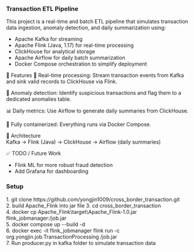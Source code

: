 <h3>Transaction ETL Pipeline</h3>
This project is a real-time and batch ETL pipeline that simulates transaction data ingestion, anomaly detection, and daily summarization using:

- Apache Kafka for streaming
- Apache Flink (Java, 1.17) for real-time processing
- ClickHouse for analytical storage
- Apache Airflow for daily batch summarization
- Docker Compose orchestration to simplify deployment

📌 Features
💸 Real-time processing: Stream transaction events from Kafka and sink valid records to ClickHouse via Flink.

🚨 Anomaly detection: Identify suspicious transactions and flag them to a dedicated anomalies table.

📊 Daily metrics: Use Airflow to generate daily summaries from ClickHouse.

🐳 Fully containerized: Everything runs via Docker Compose.

🧱 Architecture <br>
Kafka -> Flink (Java) -> ClickHouse -> Airflow (daily summaries)

✅ TODO / Future Work
- Flink ML for more robust fraud detection
- Add Grafana for dashboarding

<h3>Setup</h3>
1. git clone https://github.com/yongjin1009/cross_border_transaction.git<br>
2. build Apache_Flink into jar file
3. cd cross_border_transaction<br>
4. docker cp Apache_Flink\target\Apache_Flink-1.0.jar flink_jobmanager:/job.jar<br>
5. docker compose up --build -d<br>
6. docker exec -it flink_jobmanager flink run -c org.yongjin.job.TransactionProcessing /job.jar<br>
7. Run producer.py in kafka folder to simulate transaction data 
